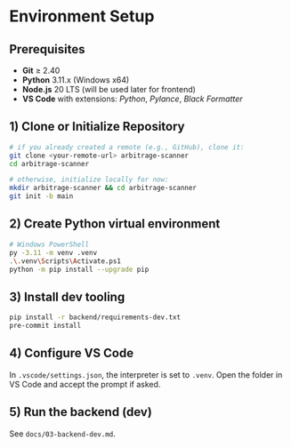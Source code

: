 # Environment Setup

## Prerequisites
- **Git** ≥ 2.40
- **Python** 3.11.x (Windows x64)
- **Node.js** 20 LTS (will be used later for frontend)
- **VS Code** with extensions: *Python*, *Pylance*, *Black Formatter*

## 1) Clone or Initialize Repository
```bash
# if you already created a remote (e.g., GitHub), clone it:
git clone <your-remote-url> arbitrage-scanner
cd arbitrage-scanner

# otherwise, initialize locally for now:
mkdir arbitrage-scanner && cd arbitrage-scanner
git init -b main
```

## 2) Create Python virtual environment
```bash
# Windows PowerShell
py -3.11 -m venv .venv
.\.venv\Scripts\Activate.ps1
python -m pip install --upgrade pip
```

## 3) Install dev tooling
```bash
pip install -r backend/requirements-dev.txt
pre-commit install
```

## 4) Configure VS Code
In `.vscode/settings.json`, the interpreter is set to `.venv`. Open the folder in VS Code and accept the prompt if asked.

## 5) Run the backend (dev)
See `docs/03-backend-dev.md`.
